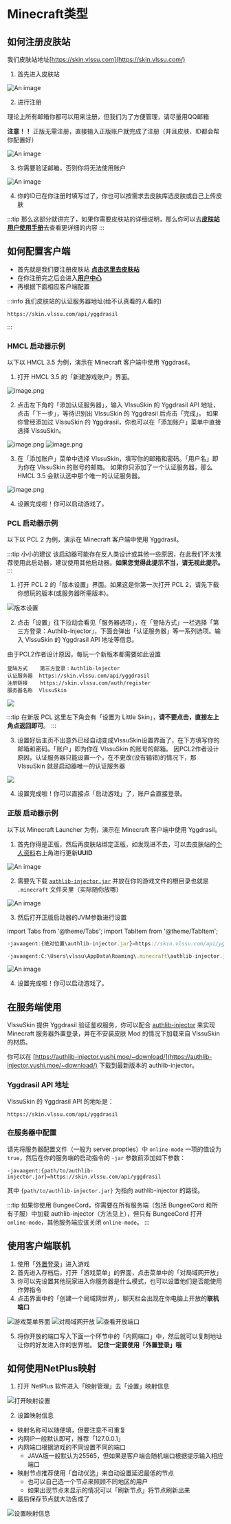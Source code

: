 # Minecraft类型

## 如何注册皮肤站

我们皮肤站地址[https://skin.vlssu.com](https://skin.vlssu.com/)

1. 首先进入皮肤站

![An image](img/minecraft-1.jpg)

2. 进行注册

理论上所有邮箱你都可以用来注册，但我们为了方便管理，请尽量用QQ邮箱

**注意！！** 正版无需注册，直接输入正版账户就完成了注册（并且皮肤、ID都会帮你配置好）

![An image](img/minecraft-2.jpg)

3. 你需要验证邮箱，否则你将无法使用账户

![An image](img/minecraft-3.jpg)

4. 你的ID已在你注册时填写过了，你也可以按需求去皮肤库选皮肤或自己上传皮肤

:::tip
那么这部分就讲完了，如果你需要皮肤站的详细说明，那么你可以去[**皮肤站用户使用手册**](https://skin.vlssu.com/manual/)去查看更详细的内容
:::

## 如何配置客户端

- 首先就是我们要注册皮肤站  [**点击这里去皮肤站**](https://skin.vlssu.com/auth/register)
- 在你注册完之后会进入[**用户中心**](http://skin.vlssu.com/user)
- 再根据下面相应客户端配置

:::info 我们皮肤站的认证服务器地址(给不认真看的人看的)

```
https://skin.vlssu.com/api/yggdrasil
```
:::

### HMCL 启动器示例

以下以 HMCL 3.5 为例，演示在 Minecraft 客户端中使用 Yggdrasil。

1. 打开 HMCL 3.5 的「新建游戏账户」界面。

![image.png](./img/minecraft-4.png)

2. 点击左下角的「添加认证服务器」，输入 VlssuSkin 的 Yggdrasil API 地址，点击「下一步」，等待识别出 VlssuSkin 的 Yggdrasil 后点击「完成」。
如果你曾经添加过 VlssuSkin 的 Yggdrasil，你也可以在「添加账户」菜单中直接选择 VlssuSkin。

![image.png](./img/minecraft-5.png)
![image.png](./img/minecraft-6.png)

3. 在「添加账户」菜单中选择 VlssuSkin，填写你的邮箱和密码。「用户名」即为你在 VlssuSkin 的账号的邮箱。
如果你只添加了一个认证服务器，那么 HMCL 3.5 会默认选中那个唯一的认证服务器。

![image.png](./img/minecraft-7.png)

4. 设置完成啦！你可以启动游戏了。

### PCL 启动器示例

以下以 PCL 2 为例，演示在 Minecraft 客户端中使用 Yggdrasil。

:::tip 小小的建议
该启动器可能存在反人类设计或其他一些原因，在此我们不太推荐使用此启动器，建议使用其他启动器。**如果您觉得此提示不当，请无视此提示。**
:::

1. 打开 PCL 2 的「版本设置」界面。如果这是你第一次打开 PCL 2，请先下载你想玩的版本(或服务器所需版本)。

![版本设置](./img/minecraft-8.png)

2. 点击「设置」往下拉动会看见「服务器选项」，在「登陆方式」一栏选择「第三方登录：Authlib-lnjector」，下面会弹出「认证服务器」等一系列选项。输入 VlssuSkin 的 Yggdrasil API 地址等信息。

由于PCL2作者设计原因，每玩一个新版本都需要如此设置

```
登陆方式    第三方登录：Authlib-lnjector
认证服务器  https://skin.vlssu.com/api/yggdrasil
注册链接    https://skin.vlssu.com/auth/register
服务器名称  VlssuSkin
```

![](./img/minecraft-9.png)

:::tip
在新版 PCL 这里左下角会有「设置为 Little Skin」，**请不要点击，直接左上角点返回即可**。
:::

3. 设置好后主页不出意外已经自动变成VlssuSkin设置界面了，在下方填写你的邮箱和密码。「账户」即为你在 VlssuSkin 的账号的邮箱。
因PCL2作者设计原因，认证服务器只能设置一个，在不更改(没有输错)的情况下，那 VlssuSkin 就是启动器唯一的认证服务器

![](./img/minecraft-10.png)

4. 设置完成啦！你可以直接点「启动游戏」了，账户会直接登录。

### 正版 启动器示例

以下以 Minecraft Launcher 为例，演示在 Minecraft 客户端中使用 Yggdrasil。

1. 首先你得是正版，然后再皮肤站绑定正版，如发现进不去，可以去皮肤站的[个人资料](https://skin.vlssu.com/user/profile)右上角进行更新**UUID**

![An image](./img/minecraft-11.png)

2. 需要先下载 [`authlib-injector.jar`](https://authlib-injector.yushi.moe/~download/) 并放在你的游戏文件的根目录也就是 `.minecraft` 文件夹里（实际随你放哪）

![An image](./img/minecraft-12.png)

3. 然后打开正版启动器的JVM参数进行设置

import Tabs from '@theme/Tabs';
import TabItem from '@theme/TabItem';

<Tabs>
<TabItem value="设置参数" label="设置参数">

```js
-javaagent:{绝对位置\authlib-injector.jar}=https://skin.vlssu.com/api/yggdrasil
```

</TabItem>
<TabItem value="这是我的参数" label="这是我的参数">

```js
-javaagent:C:\Users\vlssu\AppData\Roaming\.minecraft\authlib-injector.jar=https://skin.vlssu.com/api/yggdrasil -Xmx8G -XX:+UnlockExperimentalVMOptions -XX:+UseG1GC -XX:G1NewSizePercent=20 -XX:G1ReservePercent=20 -XX:MaxGCPauseMillis=50 -XX:G1HeapRegionSize=32M
```

</TabItem>
</Tabs>

![An image](./img/minecraft-13.png)

4. 设置完成啦！你可以启动游戏了。

## 在服务端使用

VlssuSkin 提供 Yggdrasil 验证鉴权服务，你可以配合 [authlib-injector](https://github.com/yushijinhun/authlib-injector) 来实现 Minecraft 服务器外置登录，并在不安装皮肤 Mod 的情况下加载来自 VlssuSkin 的材质。

你可以在 [https://authlib-injector.yushi.moe/~download/](https://authlib-injector.yushi.moe/~download/) 下载到最新版本的 authlib-injector。

### Yggdrasil API 地址

VlssuSkin 的 Yggdrasil API 的地址是：

```
https://skin.vlssu.com/api/yggdrasil
```

### 在服务器中配置

请先将服务器配置文件（一般为 server.propties）中 `online-mode` 一项的值设为 `true`，然后在你的服务端的启动指令的 `-jar` 参数前添加如下参数：

```
-javaagent:{path/to/authlib-injector.jar}=https://skin.vlssu.com/api/yggdrasil
```

其中 `{path/to/authlib-injector.jar}` 为指向 authlib-injector 的路径。

:::tip
如果你使用 BungeeCord，你需要在所有服务端（包括 BungeeCord 和所有子服）中加载 authlib-injector（方法见上），但只有 BungeeCord 打开 `online-mode`，其他服务端应该关闭 `online-mode`。
:::

## 使用客户端联机

1. 使用「[外置登录](#如何配置客户端)」进入游戏
2. 首先进入存档后，打开「游戏菜单」的界面，点击菜单中的「对局域网开放」
3. 你可以先设置其他玩家进入你服务器是什么模式，也可以设置他们是否能使用作弊指令
4. 点击界面中的「创建一个局域网世界」，聊天栏会出现在你电脑上开放的**联机端口**

![游戏菜单界面](img/minecraft-14.png)
![对局域网开放](img/minecraft-15.png)
![查看开放端口](img/minecraft-16.png)

5. 将你开放的端口写入下面一个环节中的「内网端口」中，然后就可以复制地址让你的好友进入你的世界啦。 
**记住一定要使用「外置登录」哦**

## 如何使用NetPlus映射

1. 打开 NetPlus 软件进入「映射管理」去「设置」映射信息

![打开映射设置](img/minecraft-17.png)

2. 设置映射信息

- 映射名称可以随便填，但要注意不可重复
- 内网IP一般默认即可，推荐「127.0.0.1」
- 内网端口根据游戏的不同设置不同的端口
  - JAVA版一般默认为25565，但如果是客户端会随机端口根据提示输入相应端口
- 映射节点推荐使用「自动优选」来自动设置延迟最低的节点
  - 也可以自己选一个节点来照顾不同地区的用户
  - 如果出现节点未显示的情况可以「刷新节点」将节点刷新出来
- 最后保存节点就大功告成了

![设置映射信息](img/minecraft-18.png)